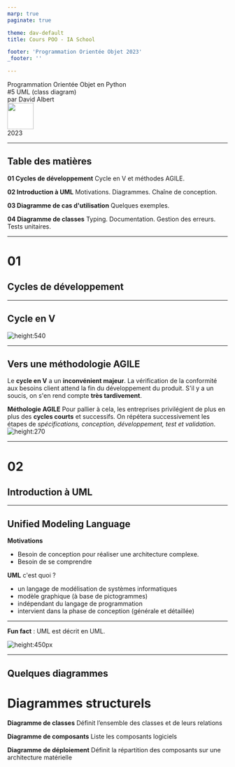 ```yaml
---
marp: true
paginate: true

theme: dav-default
title: Cours POO - IA School

footer: 'Programmation Orientée Objet 2023'
_footer: ''

---
```


<!-- PARTIE 0 : Présentation du cours -->

<!-- _paginate: skip -->
<!-- _class: cover -->

<div class="coverBlockCenter">
<div class="coverModuleName">Programmation Orientée Objet en Python</div>
<div class="coverCourseName"><span class="important">#5 </span>UML (class diagram)</div>
<div class="coverAuthor">par <span class="important">David Albert</span></div>
</div>

<!-- <img  height="60px" src="assets/img/logoUnboared.png" /> -->
<div class="coverFooterLeft">
<img  style="background-color:#fff" height="60px" src="assets/img/ia-school-logo.svg" />
</div>
<div class="coverYear coverFooterRight">2023</div>


--- 
<!-- TABLE DES MATIERES -->

## Table des matières 

<b><span class="important">01 </span> Cycles de développement</b>
Cycle en V et méthodes AGILE. 

<b><span class="important">02 </span> Introduction à UML</b>
Motivations. Diagrammes. Chaîne de conception. 

<b><span class="important">03 </span> Diagramme de cas d'utilisation</b>
Quelques exemples.

<b><span class="important">04 </span> Diagramme de classes</b>
Typing. Documentation. Gestion des erreurs. Tests unitaires.



---

<!-- PARTIE 01 : Cycles de développement -->

<div class='main'>

# 01

## Cycles de développement

</div>


---


<!-- _class: bg2 -->

## Cycle en V

![height:540](assets/img/poo-python-CycleV.png)

---

## Vers une méthodologie **AGILE**

<div class='block warning'>

<i class='block-icon fas fa-exclamation'></i>

Le **cycle en V** a un **inconvénient majeur**. La vérification de la conformité aux besoins client attend la fin du développement du produit. S'il y a un soucis, on s'en rend compte **très tardivement**.

</div>

**Méthologie AGILE**
Pour pallier à cela, les entreprises privilégient de plus en plus des **cycles courts** et successifs. On répétera successivement les étapes de *spécifications, conception, développement, test et validation*.
![height:270](assets/img/cycle-agile.png)

---

<!-- PARTIE 02 : Introduction à UML -->

<div class='main'>

# 02

## Introduction à UML

</div>


---


## **U**nified **M**odeling **L**anguage 

**Motivations**
- Besoin de conception pour réaliser une architecture complexe.
- Besoin de se comprendre 

<b class='important'>UML</b> c'est quoi ?
- un langage de modélisation de systèmes informatiques
- modèle graphique (à base de pictogrammes)
- indépendant du langage de programmation
- intervient dans la phase de conception (générale et détaillée)

---

<!-- _class: bg2 -->

<div class='block note'>

<i class='block-icon fas fa-info'></i>

**Fun fact** : UML est décrit en UML. 

![height:450px](assets/img/UML-taxonomy.png)

</div>


---

<!-- _class: bg2 -->

## Quelques diagrammes 

<div class='flex-horizontal' style="height:60%;"><div class='flex'>

<div class='block'  style="height:100%;">

# Diagrammes structurels

<b class='important'>Diagramme de classes</b>
Définit l’ensemble des classes et de leurs relations

**Diagramme de composants**
Liste les composants logiciels

**Diagramme de déploiement**
Définit la répartition des composants sur une
architecture matérielle

</div>

</div><div class='flex'>


<div class='block' style="height:100%;">

# Diagrammes de comportement

<b class='important'>Diagramme des cas d'utilisation</b>
Définit les scénarios d’interaction entre les utilisateurs et le système

**Diagramme d'activité**
Représente les états du système et leurs transitions par événements

<b class='important'>Diagramme de séquence</b>
Représente les scénarios d’interactions entre entités du système


</div>

</div></div>

<br/>
<br/>

<span style="font-size:20px">

Référence: [Laurent Vercouter, Cours UML, Insa Rouen](https://pagesperso.litislab.fr/lvercouter/teaching/)

</span>

---

## Chaîne de conception

Différents diagrammes arrivent à différents moments dans la chaîne de conception.

<div class='flex-horizontal'><div class='flex' style='flex:0.7'>

![height:500px](assets/img/UML-roadmap.png)


</div><div class='flex' style='flex:0.3;'>

<div style="height:80%"></div>

<span style="font-size:20px">

Référence: 
[Laurent Audibert](https://laurent-audibert.developpez.com/Cours-UML/?page=mise-en-oeuvre-uml)

</span>

</div></div>



---

<!-- PARTIE 03 : Cas d'utilisation -->

<div class='main'>

# 03

## Diagramme de cas d'utilisation

</div>


---


## Etude de cas

### **Gestion d'un restaurant**

On souhaite réaliser une application pour un restaurant qui lui permettra de gérer les réservations et les commandes de ses clients.  

<div class='block warning'>

<i class='block-icon fas fa-info'></i>

# On utilisera cet exemple comme fil rouge tout au long de ce cours. 

</div>

**Enoncé détaillé**
Le restaurant accueille des clients décrits par un nom, un email et un numéro de téléphone. Le restaurant est ouvert tous les jours de 19h et 23h30 durant lequel il peut accueillir au maximum 20 clients par service (1 service dure 1h30). Les clients peuvent réserver une table sur ces créneaux. S'il n'y a plus de place, ils peuvent également commander leur repas et payer via l'application et venir le récupérer dans la foulée. Sur place, un serveur s'occupera de des commandes des clients et de la paie.   



---

<!-- _class: bg1 -->


## Diagramme de cas d'utilisation 
### **Résumé**

<div class='flex-horizontal'><div class='flex'>

**Objectifs**

- Premier diagramme réalisé pour définir les scénarios d’usage
- A réaliser avec le client
- À utiliser tout au long du développement

</div><div class='flex'>

**Exemple**

![height:430](assets/diagrams/usecase-ex-full.png)

</div></div>

---

## Diagramme de cas d'utilisation
### **Syntaxe**

<div class='flex-horizontal'><div class='flex'>

<div class='block'>

<i class='block-icon fas fa-hand'></i>

# Déclenchement

![width:450](assets/diagrams/usecase-declenche.png)

</div>


<div class='block'>

<i class='block-icon fas fa-arrow-right'></i>

# Prolongement

![width:450](assets/diagrams/usecase-extends.png)

</div>

</div><div class='flex'>


<div class='block'>

<i class='block-icon fas fa-check'></i>

# Pré-requis

![width:450](assets/diagrams/usecase-include.png)

</div>


<div class='block'>

<i class='block-icon fas fa-child'></i>

# Héritage

![width:180](assets/diagrams/usecase-heritage.png)

</div>
</div></div>

---

<!-- PARTIE 04 : Maquettes -->

<div class='main'>

# 04

## Maquettes

</div>

---

## Réaliser les premières maquettes

Rien de tel que quelques maquettes pour mettre tout le monde d'accord sur l'interface homme-machine et ses interactions.

**Outils:** [drawio](https://app.diagrams.net/) et [Figma](https://www.figma.com/)

![height:380](assets/img/maquettes-drawio.png)
<!-- ![height:380](assets/img/maquettes-figma.png) -->

---

<!-- PARTIE 05 : Diagramme de classes -->

<div class='main'>

# 05

## Diagrammes de classes

</div>


---



## Diagramme de classes 
### **Syntaxe 1**


<div class='flex-horizontal'><div class='flex' style="flex:0.5">

<div class='block'>

<!-- <i class='block-icon fas fa-'></i> -->

# Classe

**Attributs** 
*[+/-] attr : Type* 

**Méthodes**
*[+/-] method(param: Type): ReturnType* 

<div class='flex-horizontal'><div class='flex' style='flex:1'>

![height:150](assets/diagrams/class-class.png)

</div><div class='flex' style='flex:1'>

<b class='important'>+</b> attributs **publics**
<b class='important'>-</b> attributs **privés**

</div></div></div></div>

<div class='flex'  style="flex:0.5">

<div class='block'>

# Interface et classes abstraites

![height:120](assets/diagrams/class-interface.png)


Méthodes abstraites en *italic* (ou <u>soulignée</u>)

</div>
<div class='block'>

# Héritage
![height:100](assets/diagrams/class-heritage.png)

</div>

</div></div>




---

## Diagramme de classes 
### **Syntaxe 2**

<div class='flex-horizontal' style="height:70%"><div class='flex'>

<div class='block'  style="height:100%">

# Association
Si deux classes sont en intéractions dans le système on les associent.

</br>

<img src="assets/diagrams/class-association.png"/>

On peut préciser la multiplicité.

</div>

</div><div class='flex' style="flex:1.5">

<div class='block' style="height:100%">

# Aggrégation / Composition

- associations particulières
- On peut dire: "objet de la classe 1 <u>contient</u> objet(s) de la classe 2"


<div class='flex-horizontal'><div class='flex' style="padding:0;">

**Composition**
![height:110](assets/diagrams/class-composition.png)


</div><div class='flex' style="padding:0;">

</br>

Contient physiquement
*Class1* détruite <i class='fas fa-arrow-right'></i> *Class2* détruite

</div></div>

<div class='flex-horizontal'><div class='flex' style="padding:0;">

**Aggrégation**
![height:100](assets/diagrams/class-aggregation.png)


</div><div class='flex' style='padding:0;'>

</br>

*Class1* détruite <i class='fas fa-arrow-right'></i> *Class2* persiste



</div></div>



</br>



</div>

</div></div>

---


## **Modèle du domaine**

<div class='flex-horizontal'><div class='flex' style='flex:1.5'>

**Phase**
Début de conception générale. Intervient juste après les premières maquettes et cas d'utilisation.

**Objectifs**
- Premier diagramme de classes à réaliser
- Indépendant des fonctionnels de l’application
- Représente le domaine métier

</div><div class='flex'>


![height:500px](assets/diagrams/class-domain-example.png)


</div></div>


---

## **Diagramme de classes participantes**

**Phase**
Fin de conception générale. Intervient dans la dernière phase de la conception générale en même temps que les diagrammes de séquence et d'activité.

**Objectifs**

- Enrichissement du modèle de domaine
- Modélisation guidée par les besoins


---

<!-- PARTIE 05 : Diagramme d'activité -->

<div class='main'>

# 06

## Diagramme d'activité

</div>


---

<!-- PARTIE 06 : Diagrammes de séquence -->

<div class='main'>

# 07

## Diagrammes de séquence

</div>



<!-- 
<script type="module">
import mermaid from 'https://cdn.jsdelivr.net/npm/mermaid@10.0.0/dist/mermaid.esm.min.mjs';
mermaid.initialize({ startOnLoad: true });

window.addEventListener('vscode.markdown.updateContent', function() { mermaid.init() });
</script> -->